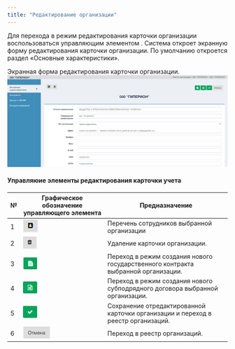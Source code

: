 ```yaml
---
title: "Редактирование организации"
---
```


Для перехода в режим редактирования карточки организации воспользоваться управляющим элементом . Система откроет экранную форму редактирования карточки организации. По умолчанию откроется раздел «Основные характеристики».

Экранная форма редактирования карточки организации.  
![](main.PNG)

#### Управляюие элементы редактирования карточки учета

| № | Графическое обозначение управляющего элемента | Предназначение                                                                    |
|---|-----------------------------------------------|-----------------------------------------------------------------------------------|
| 1 | ![](sotrydniki.PNG)                           | Перечень сотрудников выбранной организации                                        |
| 2 | ![](delet.PNG)                                | Удаление карточки организации.                                                    |
| 3 | ![](goscontrakt.PNG)                          | Переход в режим создания нового государственного контракта выбранной организации. |
| 4 | ![](sybcontr.PNG)                             | Переход в режим создания нового субподрядного договора выбранной организации.     |
| 5 | ![](save.PNG)                                 | Сохранение отредактированной карточки организации и переход в реестр организаций. |
| 6 | ![](otmena.PNG)                               | Переход в реестр организаций.                                                     |
